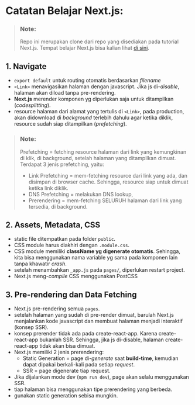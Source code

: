 # Catatan Belajar Next.js:

> ### **Note:**
>
> Repo ini merupakan clone dari repo yang disediakan pada tutorial Next.js. Tempat belajar Next.js bisa kalian lihat [di sini](https://nextjs.org/learn).

## 1. Navigate

-   `export default` untuk routing otomatis berdasarkan _filename_
-   `<Link>` menavigasikan halaman dengan javascript. Jika js di-_disable_, halaman akan diload tanpa pre-rendering.
-   **Next.js** merender komponen yg diperlukan saja untuk ditampilkan (_codesplitting_).
-   resource halaman dari alamat yang tertulis di `<Link>`, pada production, akan didownload di _background_ terlebih dahulu agar ketika diklik, resource sudah siap ditampilkan (_prefetching_).

> ### **Note:**
>
> Prefetching = fetching resource halaman dari link yang kemungkinan di klik, di background, setelah halaman yang ditampilkan dimuat. Terdapat 3 jenis prefetching, yaitu:
>
> -   Link Prefetching = mem-fetching resource dari link yang ada, dan disimpan di browser cache. Sehingga, resource siap untuk dimuat ketika link diklik.
> -   DNS Prefetching = melakukan DNS lookup,
> -   Prerendering = mem-fetching SELURUH halaman dari link yang tersedia, di background.

## 2. Assets, Metadata, CSS

-   static file ditempatkan pada folder `public`.
-   CSS module harus diakhiri dengan `.module.css`.
-   CSS module memiliki **className yg digenerate otomatis**. Sehingga, kita bisa menggunakan nama variable yg sama pada komponen lain tanpa khawatir _crash_.
-   setelah menambahkan `_app.js` pada `pages/`, diperlukan restart project.
-   Next.js meng-_compile_ CSS menggunakan PostCSS

## 3. Pre-rendering dan Data Fetching

-   Next.js pre-rendering semua `pages`.
-   setelah halaman yang sudah di pre-render dimuat, barulah Next.js menjalankan kode javascript dan membuat halaman menjadi interaktif (konsep SSR).
-   konsep prerender tidak ada pada create-react-app. Karena create-react-app bukanlah SSR. Sehingga, jika js di-disable, halaman create-react-app tidak akan bisa dimuat.
-   Next.js memiliki 2 jenis prerendering:
    -   Static Generation = page di-_generate_ saat **build-time**, kemudian dapat dipakai berkali-kali pada setiap _request_.
    -   SSR = page digenerate tiap request.
-   Jika dijalankan mode dev (`npm run dev`), page akan selalu menggunakan SSR.
-   tiap halaman bisa menggunakan tipe prerendering yang berbeda.
-   gunakan static generation sebisa mungkin.
